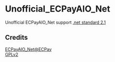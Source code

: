 # Unofficial_ECPayAIO_Net
Unofficial ECPayAIO_Net support  [.net standard 2.1](https://learn.microsoft.com/en-us/dotnet/standard/net-standard?tabs=net-standard-2-1)


## Credits
[ECPayAIO_Net@ECPay](https://github.com/ECPay/ECPayAIO_Net) \
[GPLv2](https://github.com/0xc0dec0ffeelab/Unofficial_ECPayAIO_Net/blob/main/LICENSE)
